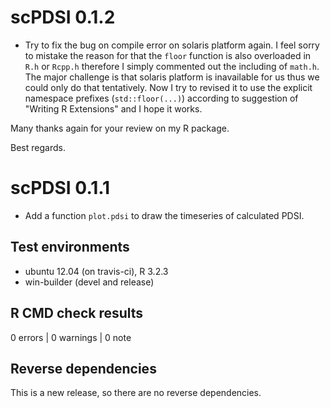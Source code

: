 # scPDSI 0.1.2

* Try to fix the bug on compile error on solaris platform again. I feel sorry to mistake the reason for that the `floor` function is also overloaded in `R.h` or `Rcpp.h` therefore I simply commented out the including of `math.h`. The major challenge is that solaris platform is inavailable for us thus we could only do that tentatively.
Now I try to revised it to use the explicit namespace prefixes (`std::floor(...)`) according to suggestion of "Writing R Extensions" and I hope it works.

Many thanks again for your review on my R package.

Best regards.

# scPDSI 0.1.1

* Add a function `plot.pdsi` to draw the timeseries of calculated PDSI.

## Test environments
* ubuntu 12.04 (on travis-ci), R 3.2.3
* win-builder (devel and release)

## R CMD check results

0 errors | 0 warnings | 0 note

## Reverse dependencies

This is a new release, so there are no reverse dependencies.

